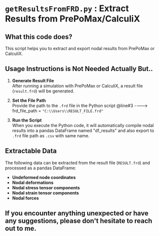 # `getResultsFromFRD.py` : Extract Results from PrePoMax/CalculiX

## What this code does?
This script helps you to extract and export nodal results from PrePoMax or CalculiX.

## Usage Instructions is Not Needed Actually But..
1. **Generate Result File**  
   After running a simulation with PrePoMax or CalculiX, a result file (`result.frd`) will be generated.

2. **Set the File Path**  
   Provide the path to the `.frd` file in the Python script @line#3 ----> frd_file_path = `"C:\\Users\\RESULT_FILE.frd"`

3. **Run the Script**  
   When you execute the Python code, it will automatically compile nodal results into a pandas DataFrame named "df_results" and also export to `.frd` file path as `.csv` with same name.

## Extractable Data
The following data can be extracted from the result file (`RESULT.frd`) and processed as a pandas DataFrame:

- **Undeformed node coordinates**  
- **Nodal deformations**  
- **Nodal stress tensor components**  
- **Nodal strain tensor components**  
- **Nodal forces**

## If you encounter anything unexpected or have any suggestions, please don't hesitate to reach out to me.

